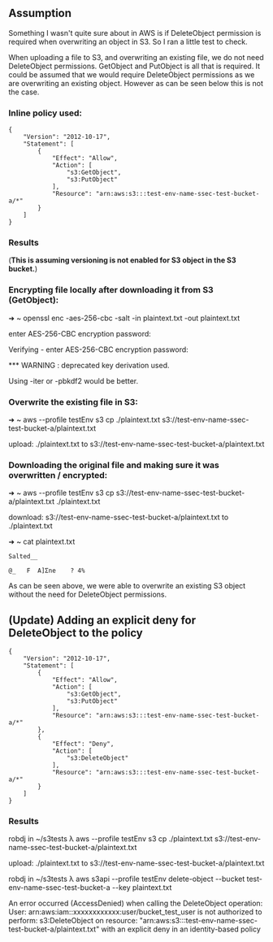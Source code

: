 
## Assumption
Something I wasn't quite sure about in AWS is if DeleteObject permission is required when overwriting an object in S3. So I ran a little test to check.

When uploading a file to S3, and overwriting an existing file, we do not need DeleteObject permissions. GetObject and PutObject is all that is required. It could be assumed that we would require DeleteObject permissions as we are overwriting an existing object. However as can be seen below this is not the case.

###  Inline policy used:

    {
        "Version": "2012-10-17",
        "Statement": [
            {
                "Effect": "Allow",
                "Action": [
                    "s3:GetObject",
                    "s3:PutObject"
                ],
                "Resource": "arn:aws:s3:::test-env-name-ssec-test-bucket-a/*"
            }
        ]
    }

### Results
(**This is assuming versioning is not enabled for S3 object in the S3 bucket.**)
### Encrypting file locally after downloading it from S3 (GetObject):
➜  ~ openssl enc -aes-256-cbc -salt -in plaintext.txt -out plaintext.txt

enter AES-256-CBC encryption password:

Verifying - enter AES-256-CBC encryption password:

*** WARNING : deprecated key derivation used.

Using -iter or -pbkdf2 would be better.

### Overwrite the existing file in S3:
➜  ~ aws --profile testEnv s3 cp ./plaintext.txt s3://test-env-name-ssec-test-bucket-a/plaintext.txt

upload: ./plaintext.txt to s3://test-env-name-ssec-test-bucket-a/plaintext.txt

### Downloading the original file and making sure it was overwritten / encrypted:

➜  ~ aws --profile testEnv s3 cp s3://test-env-name-ssec-test-bucket-a/plaintext.txt ./plaintext.txt

download: s3://test-env-name-ssec-test-bucket-a/plaintext.txt to ./plaintext.txt

➜  ~ cat plaintext.txt

    Salted__
    
    @_   F  A]Ʃne    ? 4%
As can be seen above, we were able to overwrite an existing S3 object without the need for DeleteObject permissions.

## (Update) Adding an explicit deny for DeleteObject to the policy

    {
        "Version": "2012-10-17",
        "Statement": [
            {
                "Effect": "Allow",
                "Action": [
                    "s3:GetObject",
                    "s3:PutObject"
                ],
                "Resource": "arn:aws:s3:::test-env-name-ssec-test-bucket-a/*"
            },
            {
                "Effect": "Deny",
                "Action": [
                    "s3:DeleteObject"
                ],
                "Resource": "arn:aws:s3:::test-env-name-ssec-test-bucket-a/*"
            }
        ]
    }

### Results
robdj in ~/s3tests λ aws --profile testEnv s3 cp ./plaintext.txt s3://test-env-name-ssec-test-bucket-a/plaintext.txt

upload: ./plaintext.txt to s3://test-env-name-ssec-test-bucket-a/plaintext.txt

robdj in ~/s3tests λ aws s3api --profile testEnv delete-object --bucket test-env-name-ssec-test-bucket-a --key plaintext.txt

An error occurred (AccessDenied) when calling the DeleteObject operation: User: arn:aws:iam::xxxxxxxxxxxx:user/bucket_test_user is not authorized to perform: s3:DeleteObject on resource: "arn:aws:s3:::test-env-name-ssec-test-bucket-a/plaintext.txt" with an explicit deny in an identity-based policy

